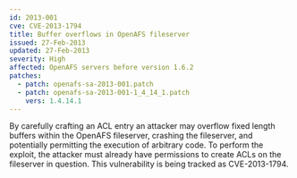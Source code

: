 ```yaml
---
id: 2013-001
cve: CVE-2013-1794
title: Buffer overflows in OpenAFS fileserver
issued: 27-Feb-2013
updated: 27-Feb-2013
severity: High
affected: OpenAFS servers before version 1.6.2
patches:
  - patch: openafs-sa-2013-001.patch
  - patch: openafs-sa-2013-001-1_4_14_1.patch
    vers: 1.4.14.1
---
```


By carefully crafting an ACL entry an attacker may overflow fixed length
buffers within the OpenAFS fileserver, crashing the fileserver, and
potentially permitting the execution of arbitrary code. To perform the
exploit, the attacker must already have permissions to create ACLs on
the fileserver in question. This vulnerability is being tracked as
CVE-2013-1794.
